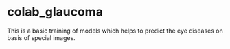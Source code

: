 # colab_glaucoma
This is a basic training of models which helps to predict the eye diseases on basis of special images.
